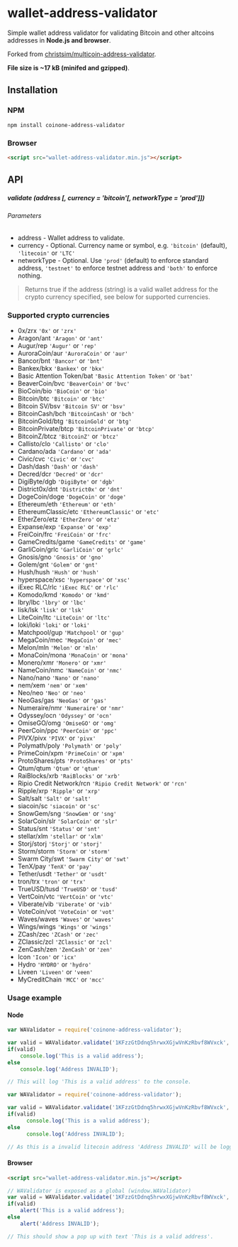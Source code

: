 # wallet-address-validator
Simple wallet address validator for validating Bitcoin and other altcoins addresses in **Node.js and browser**. 

Forked from [christsim/multicoin-address-validator](https://github.com/christsim/multicoin-address-validator).

**File size is ~17 kB (minifed and gzipped)**.

## Installation

### NPM
```
npm install coinone-address-validator
```

### Browser
```html
<script src="wallet-address-validator.min.js"></script>
```

## API

##### validate (address [, currency = 'bitcoin'[, networkType = 'prod']])

###### Parameters
* address - Wallet address to validate.
* currency - Optional. Currency name or symbol, e.g. `'bitcoin'` (default), `'litecoin'` or `'LTC'`
* networkType - Optional. Use `'prod'` (default) to enforce standard address, `'testnet'` to enforce testnet address and `'both'` to enforce nothing. 

> Returns true if the address (string) is a valid wallet address for the crypto currency specified, see below for supported currencies.

### Supported crypto currencies

* 0x/zrx `'0x'` or `'zrx'` 
* Aragon/ant `'Aragon'` or `'ant'` 
* Augur/rep `'Augur'` or `'rep'` 
* AuroraCoin/aur `'AuroraCoin'` or `'aur'` 
* Bancor/bnt `'Bancor'` or `'bnt'` 
* Bankex/bkx `'Bankex'` or `'bkx'` 
* Basic Attention Token/bat `'Basic Attention Token'` or `'bat'` 
* BeaverCoin/bvc `'BeaverCoin'` or `'bvc'` 
* BioCoin/bio `'BioCoin'` or `'bio'` 
* Bitcoin/btc `'Bitcoin'` or `'btc'` 
* Bitcoin SV/bsv `'Bitcoin SV'` or `'bsv'` 
* BitcoinCash/bch `'BitcoinCash'` or `'bch'` 
* BitcoinGold/btg `'BitcoinGold'` or `'btg'` 
* BitcoinPrivate/btcp `'BitcoinPrivate'` or `'btcp'` 
* BitcoinZ/btcz `'BitcoinZ'` or `'btcz'` 
* Callisto/clo `'Callisto'` or `'clo'` 
* Cardano/ada `'Cardano'` or `'ada'` 
* Civic/cvc `'Civic'` or `'cvc'` 
* Dash/dash `'Dash'` or `'dash'` 
* Decred/dcr `'Decred'` or `'dcr'` 
* DigiByte/dgb `'DigiByte'` or `'dgb'` 
* District0x/dnt `'District0x'` or `'dnt'` 
* DogeCoin/doge `'DogeCoin'` or `'doge'` 
* Ethereum/eth `'Ethereum'` or `'eth'` 
* EthereumClassic/etc `'EthereumClassic'` or `'etc'` 
* EtherZero/etz `'EtherZero'` or `'etz'` 
* Expanse/exp `'Expanse'` or `'exp'` 
* FreiCoin/frc `'FreiCoin'` or `'frc'` 
* GameCredits/game `'GameCredits'` or `'game'` 
* GarliCoin/grlc `'GarliCoin'` or `'grlc'` 
* Gnosis/gno `'Gnosis'` or `'gno'` 
* Golem/gnt `'Golem'` or `'gnt'` 
* Hush/hush `'Hush'` or `'hush'` 
* hyperspace/xsc `'hyperspace'` or `'xsc'` 
* iExec RLC/rlc `'iExec RLC'` or `'rlc'` 
* Komodo/kmd `'Komodo'` or `'kmd'` 
* lbry/lbc `'lbry'` or `'lbc'` 
* lisk/lsk `'lisk'` or `'lsk'` 
* LiteCoin/ltc `'LiteCoin'` or `'ltc'` 
* loki/loki `'loki'` or `'loki'` 
* Matchpool/gup `'Matchpool'` or `'gup'` 
* MegaCoin/mec `'MegaCoin'` or `'mec'` 
* Melon/mln `'Melon'` or `'mln'` 
* MonaCoin/mona `'MonaCoin'` or `'mona'` 
* Monero/xmr `'Monero'` or `'xmr'` 
* NameCoin/nmc `'NameCoin'` or `'nmc'` 
* Nano/nano `'Nano'` or `'nano'` 
* nem/xem `'nem'` or `'xem'` 
* Neo/neo `'Neo'` or `'neo'` 
* NeoGas/gas `'NeoGas'` or `'gas'` 
* Numeraire/nmr `'Numeraire'` or `'nmr'` 
* Odyssey/ocn `'Odyssey'` or `'ocn'` 
* OmiseGO/omg `'OmiseGO'` or `'omg'` 
* PeerCoin/ppc `'PeerCoin'` or `'ppc'` 
* PIVX/pivx `'PIVX'` or `'pivx'` 
* Polymath/poly `'Polymath'` or `'poly'` 
* PrimeCoin/xpm `'PrimeCoin'` or `'xpm'` 
* ProtoShares/pts `'ProtoShares'` or `'pts'` 
* Qtum/qtum `'Qtum'` or `'qtum'` 
* RaiBlocks/xrb `'RaiBlocks'` or `'xrb'` 
* Ripio Credit Network/rcn `'Ripio Credit Network'` or `'rcn'` 
* Ripple/xrp `'Ripple'` or `'xrp'` 
* Salt/salt `'Salt'` or `'salt'` 
* siacoin/sc `'siacoin'` or `'sc'` 
* SnowGem/sng `'SnowGem'` or `'sng'` 
* SolarCoin/slr `'SolarCoin'` or `'slr'` 
* Status/snt `'Status'` or `'snt'` 
* stellar/xlm `'stellar'` or `'xlm'` 
* Storj/storj `'Storj'` or `'storj'` 
* Storm/storm `'Storm'` or `'storm'` 
* Swarm City/swt `'Swarm City'` or `'swt'` 
* TenX/pay `'TenX'` or `'pay'` 
* Tether/usdt `'Tether'` or `'usdt'` 
* tron/trx `'tron'` or `'trx'` 
* TrueUSD/tusd `'TrueUSD'` or `'tusd'` 
* VertCoin/vtc `'VertCoin'` or `'vtc'` 
* Viberate/vib `'Viberate'` or `'vib'` 
* VoteCoin/vot `'VoteCoin'` or `'vot'` 
* Waves/waves `'Waves'` or `'waves'` 
* Wings/wings `'Wings'` or `'wings'` 
* ZCash/zec `'ZCash'` or `'zec'` 
* ZClassic/zcl `'ZClassic'` or `'zcl'` 
* ZenCash/zen `'ZenCash'` or `'zen'`
* Icon `'Icon'` or `'icx'`
* Hydro `'HYDRO'` or `'hydro'`
* Liveen `'Liveen'` or `'veen'`
* MyCreditChain `'MCC'` or `'mcc'`

### Usage example

#### Node
```javascript
var WAValidator = require('coinone-address-validator');

var valid = WAValidator.validate('1KFzzGtDdnq5hrwxXGjwVnKzRbvf8WVxck', 'BTC');
if(valid)
	console.log('This is a valid address');
else
	console.log('Address INVALID');

// This will log 'This is a valid address' to the console.
```

```javascript
var WAValidator = require('coinone-address-validator');

var valid = WAValidator.validate('1KFzzGtDdnq5hrwxXGjwVnKzRbvf8WVxck', 'litecoin', 'testnet');
if(valid)
      console.log('This is a valid address');
else
      console.log('Address INVALID');

// As this is a invalid litecoin address 'Address INVALID' will be logged to console.
```

#### Browser
```html
<script src="wallet-address-validator.min.js"></script>
```

```javascript
// WAValidator is exposed as a global (window.WAValidator)
var valid = WAValidator.validate('1KFzzGtDdnq5hrwxXGjwVnKzRbvf8WVxck', 'bitcoin');
if(valid)
    alert('This is a valid address');
else
    alert('Address INVALID');

// This should show a pop up with text 'This is a valid address'.
```
